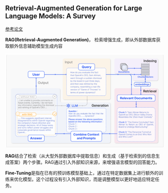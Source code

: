 ## Retrieval-Augmented Generation for Large Language Models: A Survey

[参考论文](https://arxiv.org/pdf/2312.10997.pdf)

**RAG(Retrieval-Augmented Generation)**， 检索增强生成，即从外部数据库获取额外信息辅助模型生成内容

<img src="..\..\img\rag\rag_instance.png" alt="image-20240226105726901" style="zoom: 50%;" />

**RAG**结合了检索（从大型外部数据库中提取信息）和生成（基于检索到的信息生成答案）两个步骤。RAG通过引入外部知识来源，来增强语言模型的回答能力。

**Fine-Tuning**是指在已有的预训练模型基础上，通过在特定数据集上进行额外的训练来优化模型。这个过程没有引入外部知识，而是调整模型以更好地适应特定任务。